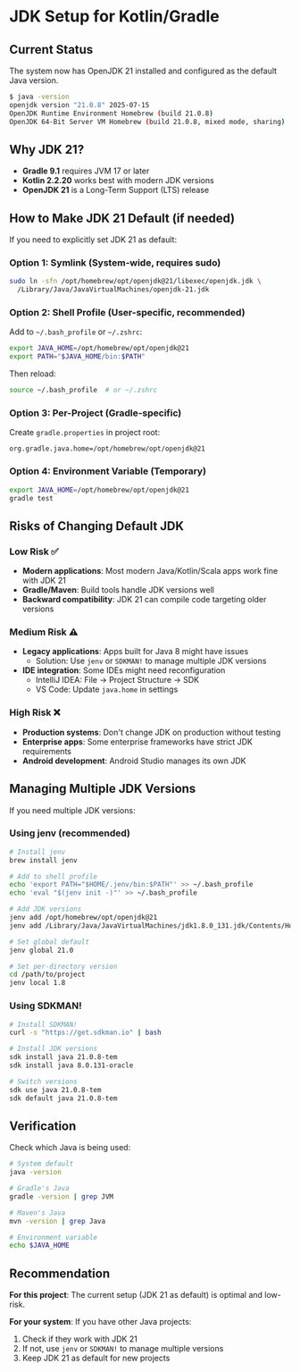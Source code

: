 # JDK Setup for Kotlin/Gradle

## Current Status

The system now has OpenJDK 21 installed and configured as the default Java version.

```sh
$ java -version
openjdk version "21.0.8" 2025-07-15
OpenJDK Runtime Environment Homebrew (build 21.0.8)
OpenJDK 64-Bit Server VM Homebrew (build 21.0.8, mixed mode, sharing)
```

## Why JDK 21?

- **Gradle 9.1** requires JVM 17 or later
- **Kotlin 2.2.20** works best with modern JDK versions
- **OpenJDK 21** is a Long-Term Support (LTS) release

## How to Make JDK 21 Default (if needed)

If you need to explicitly set JDK 21 as default:

### Option 1: Symlink (System-wide, requires sudo)

```sh
sudo ln -sfn /opt/homebrew/opt/openjdk@21/libexec/openjdk.jdk \
  /Library/Java/JavaVirtualMachines/openjdk-21.jdk
```

### Option 2: Shell Profile (User-specific, recommended)

Add to `~/.bash_profile` or `~/.zshrc`:

```sh
export JAVA_HOME=/opt/homebrew/opt/openjdk@21
export PATH="$JAVA_HOME/bin:$PATH"
```

Then reload:
```sh
source ~/.bash_profile  # or ~/.zshrc
```

### Option 3: Per-Project (Gradle-specific)

Create `gradle.properties` in project root:

```properties
org.gradle.java.home=/opt/homebrew/opt/openjdk@21
```

### Option 4: Environment Variable (Temporary)

```sh
export JAVA_HOME=/opt/homebrew/opt/openjdk@21
gradle test
```

## Risks of Changing Default JDK

### Low Risk ✅
- **Modern applications**: Most modern Java/Kotlin/Scala apps work fine with JDK 21
- **Gradle/Maven**: Build tools handle JDK versions well
- **Backward compatibility**: JDK 21 can compile code targeting older versions

### Medium Risk ⚠️
- **Legacy applications**: Apps built for Java 8 might have issues
  - Solution: Use `jenv` or `SDKMAN!` to manage multiple JDK versions
- **IDE integration**: Some IDEs might need reconfiguration
  - IntelliJ IDEA: File → Project Structure → SDK
  - VS Code: Update `java.home` in settings

### High Risk ❌
- **Production systems**: Don't change JDK on production without testing
- **Enterprise apps**: Some enterprise frameworks have strict JDK requirements
- **Android development**: Android Studio manages its own JDK

## Managing Multiple JDK Versions

If you need multiple JDK versions:

### Using jenv (recommended)

```sh
# Install jenv
brew install jenv

# Add to shell profile
echo 'export PATH="$HOME/.jenv/bin:$PATH"' >> ~/.bash_profile
echo 'eval "$(jenv init -)"' >> ~/.bash_profile

# Add JDK versions
jenv add /opt/homebrew/opt/openjdk@21
jenv add /Library/Java/JavaVirtualMachines/jdk1.8.0_131.jdk/Contents/Home

# Set global default
jenv global 21.0

# Set per-directory version
cd /path/to/project
jenv local 1.8
```

### Using SDKMAN!

```sh
# Install SDKMAN!
curl -s "https://get.sdkman.io" | bash

# Install JDK versions
sdk install java 21.0.8-tem
sdk install java 8.0.131-oracle

# Switch versions
sdk use java 21.0.8-tem
sdk default java 21.0.8-tem
```

## Verification

Check which Java is being used:

```sh
# System default
java -version

# Gradle's Java
gradle -version | grep JVM

# Maven's Java
mvn -version | grep Java

# Environment variable
echo $JAVA_HOME
```

## Recommendation

**For this project**: The current setup (JDK 21 as default) is optimal and low-risk.

**For your system**: If you have other Java projects:
1. Check if they work with JDK 21
2. If not, use `jenv` or `SDKMAN!` to manage multiple versions
3. Keep JDK 21 as default for new projects

